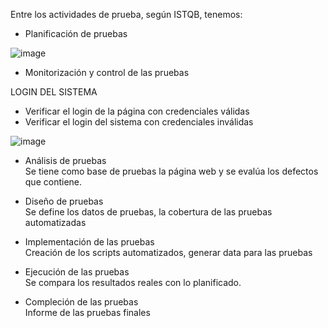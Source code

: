 Entre los actividades de prueba, según ISTQB, tenemos:

- Planificación de pruebas

![image](https://github.com/user-attachments/assets/74748ff4-798f-4353-9429-5a2f32cd8dca)


- Monitorización y control de las pruebas

LOGIN DEL SISTEMA
- Verificar el login de la página con credenciales válidas
- Verificar el login del sistema con credenciales inválidas

![image](https://github.com/user-attachments/assets/ec81b1da-9565-4814-bf75-9c113f3a9922)

  
- Análisis de pruebas  
Se tiene como base de pruebas la página web y se evalúa los defectos que contiene.  

- Diseño de pruebas  
  Se define los datos de pruebas, la cobertura de las pruebas automatizadas  
- Implementación de las pruebas  
  Creación de los scripts automatizados, generar data para las pruebas  
  
- Ejecución de las pruebas  
  Se compara los resultados reales con lo planificado.  
  
- Compleción de las pruebas  
  Informe de las pruebas finales
